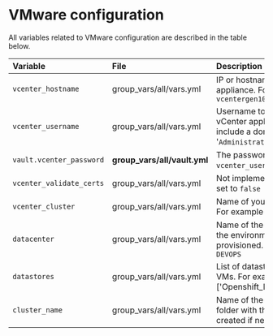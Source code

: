 # VMware configuration

All variables related to VMware configuration are described in the table below.

|Variable|File|Description|
|:-------|:---|:----------|
|`vcenter_hostname`|group_vars/all/vars.yml|IP or hostname of the vCenter appliance. For example, `vcentergen10.am2.cloudra.local`|
|`vcenter_username`|group_vars/all/vars.yml|Username to log in to the vCenter appliance. It might include a domain, for example, '`Administrator@vsphere.local`'|
|`vault.vcenter_password`|**group_vars/all/vault.yml**|The password for the `vcenter_username` user.|
|`vcenter_validate_certs`|group_vars/all/vars.yml|Not implemented/tested. Always set to `false`|
|`vcenter_cluster`|group_vars/all/vars.yml|Name of your SimpliVity Cluster. For example `OCP`|
|`datacenter`|group_vars/all/vars.yml|Name of the datacenter where the environment will be provisioned. For example, `DEVOPS`|
|`datastores`|group_vars/all/vars.yml|List of datastores for storing VMs. For example, ['Openshift_HPE']|
|`cluster_name`|group_vars/all/vars.yml|Name of the K8S Cluster. A VM folder with the same name is created if needed|
